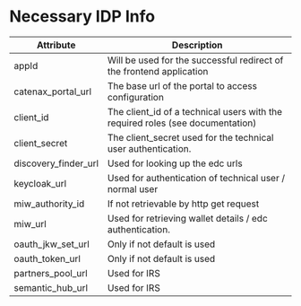 
# Necessary IDP Info

| Attribute | Description |
| -------- | ------- |
| appId|Will be used for the successful redirect of the frontend application |
| catenax_portal_url|The base url of the portal to access configuration |
| client_id|The client_id of a technical users with the required roles (see documentation) |
| client_secret|The client_secret used for the technical user authentication. |
| discovery_finder_url|Used for looking up the edc urls |
| keycloak_url|Used for authentication of technical user / normal user |
| miw_authority_id|If not retrievable by http get request |
| miw_url|Used for retrieving wallet details / edc authentication. |
| oauth_jkw_set_url|Only if not default is used |
| oauth_token_url|Only if not default is used |
| partners_pool_url|Used for IRS |
| semantic_hub_url|Used for IRS |

